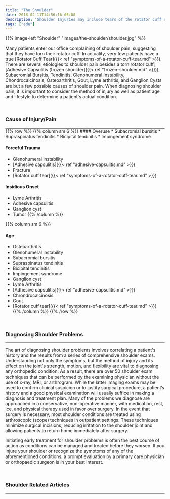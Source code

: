 ```yaml
---
title: "The Shoulder"
date: 2018-02-11T14:56:16-05:00
description: "Shoulder Injuries may include tears of the rotator cuff or labrum, osteoarthritis, or frozen shoulder. This page provides information on the joint and common symptoms"
tags: ["edu"]
---
```


{{% image-left "Shoulder" "images/the-shoulder/shoulder.jpg" %}}

Many patients enter our office complaining of shoulder pain, suggesting that they have torn their rotator cuff. In actuality, very few patients have a true [Rotator Cuff Tear]({{< ref "symptoms-of-a-rotator-cuff-tear.md" >}}). There are several etiologies to shoulder pain besides a torn rotator cuff; [Adhesive Capsulitis 
(frozen shoulder]({{< ref "frozen-shoulder.md" >}})), Subacromial Bursitis, Tendinitis, Glenohumeral Instability, 
Chondrocalcinosis, Osteoarthritis, Gout, Lyme arthritis, and Ganglion Cysts are but a few possible causes of shoulder pain. When diagnosing shoulder pain, it is important to consider the method of injury as well as patient age and lifestyle to determine a patient's actual condition. 

<br>

### Cause of Injury/Pain
<hr style="margin-bottom:0px;">
{{% row %}}
{{% column sm 6 %}}
#### Overuse
* Subacromial bursitis
* Supraspinatus tendinitis
* Bicipital tendinitis
* Impingement syndrome

#### Forceful Trauma
* Glenohumeral instability
* [Adhesive capsulitis]({{< ref "adhesive-capsulitis.md" >}})
* Fracture
* [Rotator cuff tear]({{< ref "symptoms-of-a-rotator-cuff-tear.md" >}})

#### Insidious Onset
* Lyme Arthritis
* Adhesive capsulitis
* Ganglion cyst
* Tumor
{{% /column %}}

{{% column sm 6 %}}
#### Age
* Osteoarthritis
* Glenohumeral instability
* Subacromial bursitis
* Supraspinatus tendinitis
* Bicipital tendinitis
* Impingement syndrome
* Ganglion cyst
* Lyme Arthritis
* [Adhesive capsulitis]({{< ref "adhesive-capsulitis.md" >}})
* Chrondrocalcinosis
* Gout
* [Rotator cuff tear]({{< ref "symptoms-of-a-rotator-cuff-tear.md" >}})
{{% /column %}}
{{% /row %}}
<br>


### Diagnosing Shoulder Problems
<hr>
The art of diagnosing shoulder problems involves correlating a patient's history and the results from a series of comprehensive shoulder exams. Understanding not only the symptoms, but the method of injury and its effect on the joint's strength, motion, and flexibility are vital to diagnosing any orthopedic condition.
As a result, there are over 50 shoulder 
exam techniques that can be performed by the examining physician without the use of x-ray, MRI, or arthrogram. 
While the latter imaging exams may be used to confirm clinical suspicion or to justify surgical procedure, a patient’s history and a good 
physical examination will usually suffice in making a diagnosis and 
treatment plan. 
Many of the problems we diagnose are approached in a conservative, non-operative manner, with medication, rest, ice, and physical therapy used in favor over surgery.
In the event that surgery is necessary, most shoulder conditions are treated using arthroscopic (scope) techniques in outpatient settings. These techniques minimize surgical incisions, reducing irritation to the shoulder joint and allowing patients to return home immediately after surgery. 

Initiating early treatment for shoulder problems is often the best course of action as conditions can be managed and treated before they worsen. If you injure your shoulder or recognize the symptoms of any of the aforementioned conditions, a prompt evaluation by a primary care physician or orthopaedic surgeon is in your best interest.

<br>

### Shoulder Related Articles
<hr>
